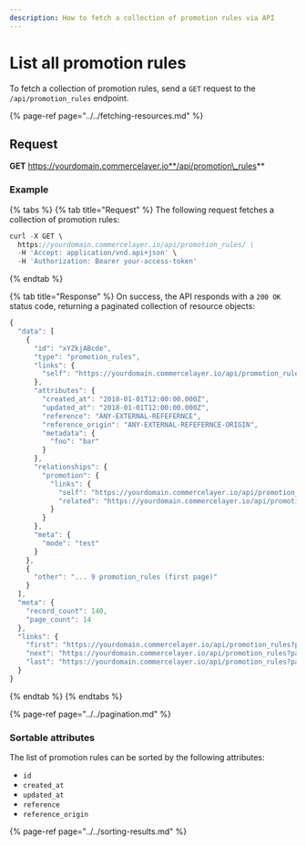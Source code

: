 ```yaml
---
description: How to fetch a collection of promotion rules via API
---
```


# List all promotion rules

To fetch a collection of promotion rules, send a `GET` request to the `/api/promotion_rules` endpoint.

{% page-ref page="../../fetching-resources.md" %}

## Request

**GET** https://yourdomain.commercelayer.io**/api/promotion\_rules**

### **Example**

{% tabs %}
{% tab title="Request" %}
The following request fetches a collection of promotion rules:

```javascript
curl -X GET \
  https://yourdomain.commercelayer.io/api/promotion_rules/ \
  -H 'Accept: application/vnd.api+json' \
  -H 'Authorization: Bearer your-access-token'
```
{% endtab %}

{% tab title="Response" %}
On success, the API responds with a `200 OK` status code, returning a paginated collection of resource objects:

```javascript
{
  "data": [
    {
      "id": "xYZkjABcde",
      "type": "promotion_rules",
      "links": {
        "self": "https://yourdomain.commercelayer.io/api/promotion_rules/xYZkjABcde"
      },
      "attributes": {
        "created_at": "2018-01-01T12:00:00.000Z",
        "updated_at": "2018-01-01T12:00:00.000Z",
        "reference": "ANY-EXTERNAL-REFEFERNCE",
        "reference_origin": "ANY-EXTERNAL-REFEFERNCE-ORIGIN",
        "metadata": {
          "foo": "bar"
        }
      },
      "relationships": {
        "promotion": {
          "links": {
            "self": "https://yourdomain.commercelayer.io/api/promotion_rules/xYZkjABcde/relationships/promotion",
            "related": "https://yourdomain.commercelayer.io/api/promotion_rules/xYZkjABcde/promotion"
          }
        }
      },
      "meta": {
        "mode": "test"
      }
    },
    {
      "other": "... 9 promotion_rules (first page)"
    }
  ],
  "meta": {
    "record_count": 140,
    "page_count": 14
  },
  "links": {
    "first": "https://yourdomain.commercelayer.io/api/promotion_rules?page[number]=1&page[size]=10",
    "next": "https://yourdomain.commercelayer.io/api/promotion_rules?page[number]=2&page[size]=10",
    "last": "https://yourdomain.commercelayer.io/api/promotion_rules?page[number]=14&page[size]=10"
  }
}
```
{% endtab %}
{% endtabs %}

{% page-ref page="../../pagination.md" %}

### Sortable attributes

The list of promotion rules can be sorted by the following attributes:

* `id`
* `created_at`
* `updated_at`
* `reference`
* `reference_origin`

{% page-ref page="../../sorting-results.md" %}

